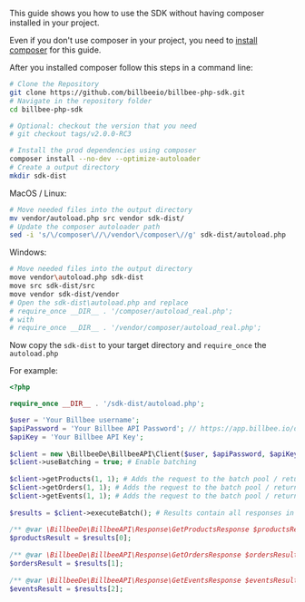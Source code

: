 This guide shows you how to use the SDK without having composer installed in your project.

Even if you don't use composer in your project, you need to [install composer](https://getcomposer.org/download/) for this guide.

After you installed composer follow this steps in a command line:

```bash
# Clone the Repository
git clone https://github.com/billbeeio/billbee-php-sdk.git
# Navigate in the repository folder
cd billbee-php-sdk

# Optional: checkout the version that you need
# git checkout tags/v2.0.0-RC3

# Install the prod dependencies using composer
composer install --no-dev --optimize-autoloader
# Create a output directory
mkdir sdk-dist
```

MacOS / Linux:
```bash
# Move needed files into the output directory
mv vendor/autoload.php src vendor sdk-dist/
# Update the composer autoloader path
sed -i 's/\/composer\//\/vendor\/composer\//g' sdk-dist/autoload.php
```

Windows:
```bash
# Move needed files into the output directory
move vendor\autoload.php sdk-dist
move src sdk-dist/src
move vendor sdk-dist/vendor
# Open the sdk-dist\autoload.php and replace
# require_once __DIR__ . '/composer/autoload_real.php';
# with
# require_once __DIR__ . '/vendor/composer/autoload_real.php';
```

Now copy the `sdk-dist` to your target directory and `require_once` the `autoload.php`

For example:
```php
<?php

require_once __DIR__ . '/sdk-dist/autoload.php';

$user = 'Your Billbee username';
$apiPassword = 'Your Billbee API Password'; // https://app.billbee.io/de/settings/api
$apiKey = 'Your Billbee API Key';
 
$client = new \BillbeeDe\BillbeeAPI\Client($user, $apiPassword, $apiKey);
$client->useBatching = true; # Enable batching
 
$client->getProducts(1, 1); # Adds the request to the batch pool / returns null
$client->getOrders(1, 1); # Adds the request to the batch pool / returns null
$client->getEvents(1, 1); # Adds the request to the batch pool / returns null
 
$results = $client->executeBatch(); # Results contain all responses in the added order
 
/** @var \BillbeeDe\BillbeeAPI\Response\GetProductsResponse $productsResult */
$productsResult = $results[0];
 
/** @var \BillbeeDe\BillbeeAPI\Response\GetOrdersResponse $ordersResult */
$ordersResult = $results[1];
 
/** @var \BillbeeDe\BillbeeAPI\Response\GetEventsResponse $eventsResult */
$eventsResult = $results[2];
```
